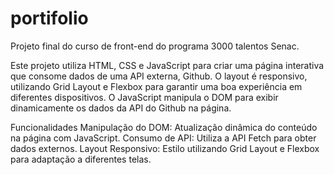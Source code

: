 # portifolio
Projeto final do curso de front-end do programa 3000 talentos Senac.

Este projeto utiliza HTML, CSS e JavaScript para criar uma página interativa que consome dados de uma API externa, Github. O layout é responsivo, utilizando Grid Layout e Flexbox para garantir uma boa experiência em diferentes dispositivos. O JavaScript manipula o DOM para exibir dinamicamente os dados da API do Github na página.

Funcionalidades
Manipulação do DOM: Atualização dinâmica do conteúdo na página com JavaScript.
Consumo de API: Utiliza a API Fetch para obter dados externos.
Layout Responsivo: Estilo utilizando Grid Layout e Flexbox para adaptação a diferentes telas.
